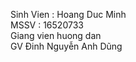 Sinh Vien : Hoang Duc Minh <br/>
MSSV : 16520733            <br/>
Giang vien huong dan<br/>
GV Đinh Nguyễn Anh Dũng<br/>
